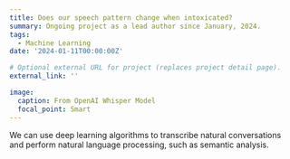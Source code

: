 ```yaml
---
title: Does our speech pattern change when intoxicated?
summary: Ongoing project as a lead author since January, 2024.
tags:
  - Machine Learning
date: '2024-01-11T00:00:00Z'

# Optional external URL for project (replaces project detail page).
external_link: ''

image:
  caption: From OpenAI Whisper Model
  focal_point: Smart
---
```


We can use deep learning algorithms to transcribe natural conversations and perform natural language processing, such as semantic analysis.
